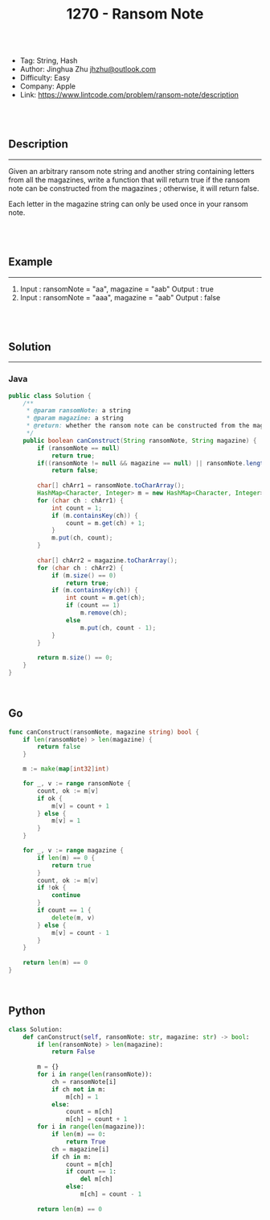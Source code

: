 # <center>1270 - Ransom Note</center> 



<br></br>

* Tag: String, Hash
* Author: Jinghua Zhu <jhzhu@outlook.com>
* Difficulty: Easy
* Company: Apple
* Link: https://www.lintcode.com/problem/ransom-note/description

<br></br>



## Description
----
Given an arbitrary ransom note string and another string containing letters from all the magazines, write a function that will return true if the ransom note can be constructed from the magazines ; otherwise, it will return false.

Each letter in the magazine string can only be used once in your ransom note.

<br></br>



## Example
----
1. Input : ransomNote = "aa", magazine = "aab" Output : true
2. Input : ransomNote = "aaa", magazine = "aab" Output : false

<br></br>



## Solution
----
### Java
```java
public class Solution {
    /**
     * @param ransomNote: a string
     * @param magazine: a string
     * @return: whether the ransom note can be constructed from the magazines
     */
    public boolean canConstruct(String ransomNote, String magazine) {
        if (ransomNote == null)
            return true;
        if((ransomNote != null && magazine == null) || ransomNote.length() > magazine.length())
            return false;
        
        char[] chArr1 = ransomNote.toCharArray();
        HashMap<Character, Integer> m = new HashMap<Character, Integer>();
        for (char ch : chArr1) {
            int count = 1;
            if (m.containsKey(ch)) {
                count = m.get(ch) + 1;
            }
            m.put(ch, count);
        }
        
        char[] chArr2 = magazine.toCharArray();
        for (char ch : chArr2) {
            if (m.size() == 0)
                return true;
            if (m.containsKey(ch)) {
                int count = m.get(ch);
                if (count == 1)
                    m.remove(ch);
                else
                    m.put(ch, count - 1);
            }
        }
        
        return m.size() == 0;
    }
}
```

<br>


## Go
```go
func canConstruct(ransomNote, magazine string) bool {
    if len(ransomNote) > len(magazine) {
        return false
    }

    m := make(map[int32]int)

    for _, v := range ransomNote {
        count, ok := m[v]
        if ok {
            m[v] = count + 1
        } else {
            m[v] = 1
        }
    }

    for _, v := range magazine {
        if len(m) == 0 {
            return true
        }
        count, ok := m[v]
        if !ok {
            continue
        }
        if count == 1 {
            delete(m, v)
        } else {
            m[v] = count - 1
        }
    }
    
    return len(m) == 0
}
```

<br>


## Python
```python
class Solution:
    def canConstruct(self, ransomNote: str, magazine: str) -> bool:
        if len(ransomNote) > len(magazine):
            return False
            
        m = {}
        for i in range(len(ransomNote)):
            ch = ransomNote[i]
            if ch not in m:
                m[ch] = 1
            else:
                count = m[ch]
                m[ch] = count + 1
        for i in range(len(magazine)):
            if len(m) == 0:
                return True
            ch = magazine[i]
            if ch in m:
                count = m[ch]
                if count == 1:
                    del m[ch]
                else:
                    m[ch] = count - 1
        
        return len(m) == 0
```
